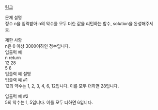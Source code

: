 <a href="https://programmers.co.kr/learn/courses/30/lessons/12928">링크</a><br>

문제 설명<br>
정수 n을 입력받아 n의 약수를 모두 더한 값을 리턴하는 함수, solution을 완성해주세요.<br>

제한 사항<br>
n은 0 이상 3000이하인 정수입니다.<br>
입출력 예<br>
n return<br>
12 28<br>
5 6<br>
입출력 예 설명<br>
입출력 예 #1<br>
12의 약수는 1, 2, 3, 4, 6, 12입니다. 이를 모두 더하면 28입니다.<br>

입출력 예 #2<br>
5의 약수는 1, 5입니다. 이를 모두 더하면 6입니다.<br>
